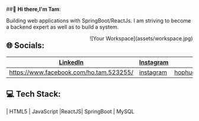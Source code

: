 ##👋 **Hi there,I'm Tam**:

Building web applications with SpringBoot/ReactJs.
I am striving to become a backend expert as well as to build a system. 
<div style="float: right; margin: 0 0 10px 10px;">
  ![Your Workspace](assets/workspace.jpg)
</div>

## 🌐 Socials:
| [LinkedIn](#) | [Instagram](#) | [Email](#) |
|---------------|---------------|------------|
| https://www.facebook.com/ho.tam.523255/       | [instagram](https://www.instagram.com/hpt711.03/)   | hophuctam7112003@gmail.com    |

## 💻 Tech Stack:
| HTML5 | JavaScript  |ReactJS| SpringBoot | MySQL



